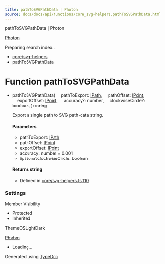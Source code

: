 ```yaml
---
title: pathToSVGPathData | Photon
source: docs/docs/api/functions/core_svg-helpers.pathToSVGPathData.html
---
```


pathToSVGPathData | Photon

[Photon](../index.md)




Preparing search index...

* [core/svg-helpers](../modules/core_svg-helpers.md)
* pathToSVGPathData

# Function pathToSVGPathData

* pathToSVGPathData(
      pathToExport: [IPath](../interfaces/core_schema.IPath.md),
      pathOffset: [IPoint](../interfaces/core_schema.IPoint.md),
      exportOffset: [IPoint](../interfaces/core_schema.IPoint.md),
      accuracy?: number,
      clockwiseCircle?: boolean,
  ): string

  Export a single path to SVG path-data string.

  #### Parameters

  + pathToExport: [IPath](../interfaces/core_schema.IPath.md)
  + pathOffset: [IPoint](../interfaces/core_schema.IPoint.md)
  + exportOffset: [IPoint](../interfaces/core_schema.IPoint.md)
  + accuracy: number = 0.001
  + `Optional`clockwiseCircle: boolean

  #### Returns string

  + Defined in [core/svg-helpers.ts:110](https://github.com/mwhite454/photon/blob/main/packages/photon/src/core/svg-helpers.ts#L110)

### Settings

Member Visibility

* Protected
* Inherited

ThemeOSLightDark

[Photon](../index.md)

* Loading...

Generated using [TypeDoc](https://typedoc.org/)
